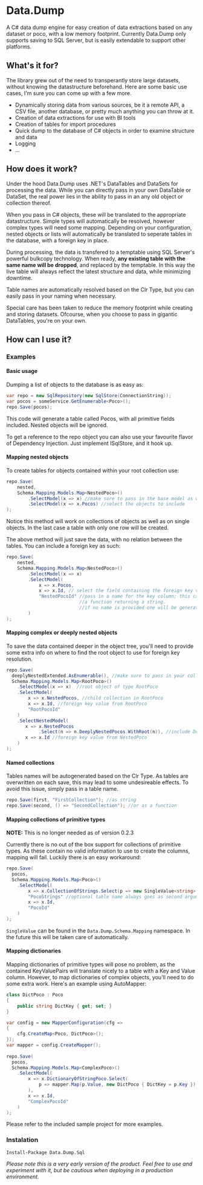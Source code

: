 # Data.Dump
A C# data dump engine for easy creation of data extractions based on any dataset or poco, with a low memory footprint.
Currently Data.Dump only supports saving to SQL Server, but is easily extendable to support other platforms.

## What's it for?
The library grew out of the need to transperantly store large datasets, without knowing the datastructure beforehand. 
Here are some basic use cases, I'm sure you can come up with a few more.

* Dynamically storing data from various sources, be it a remote API, a CSV file, another database, or pretty much anything you can throw at it. 
* Creation of data extractions for use with BI tools
* Creation of tables for import procedures 
* Quick dump to the database of C# objects in order to examine structure and data
* Logging 
* ...

## How does it work?
Under the hood Data.Dump uses .NET's DataTables and DataSets for processing the data. While you can directly pass in your own DataTable or DataSet, the real power lies in the ability to pass in an any old object or collection thereof.

When you pass in C# objects, these will be translated to the appropriate datastructure. Simple types will automatically be resolved, however complex types will need some mapping. Depending on your configuration, nested objects or lists will automatically be translated to seperate tables in the database, with a foreign key in place. 

During processing, the data is transfered to a temptable using SQL Server's powerful bulkcopy technology. When ready, **any existing table with the same name will be dropped**, and replaced by the temptable. In this way the live table will always reflect the latest structure and data, while minimizing downtime. 

Table names are automatically resolved based on the Clr Type, but you can easily pass in your naming when necessary.

Special care has been taken to reduce the memory footprint while creating and storing datasets. Ofcourse, when you choose to pass in gigantic DataTables, you're on your own.

## How can I use it?
### Examples
#### Basic usage
Dumping a list of objects to the database is as easy as:
```c#
var repo = new SqlRepository(new SqlStore(ConnectionString));
var pocos = someService.GetEnumerable<Poco>();
repo.Save(pocos);
```
This code will generate a table called Pocos, with all primitive fields included. Nested objects will be ignored. 


To get a reference to the repo object you can also use your favourite flavor of Dependency Injection. Just implement ISqlStore, and it hook up.

#### Mapping nested objects
To create tables for objects contained within your root collection use:
```c#
repo.Save(
    nested, 
    Schema.Mapping.Models.Map<NestedPoco>()
        .SelectModel(x => x) //make sure to pass in the base model as well, or it won't get saved
        .SelectModel(x => x.Pocos) //select the objects to include
);
```
Notice this method will work on collections of objects as well as on single objects. In the last case a table with only one row will be created.

The above method will just save the data, with no relation between the tables. You can include a foreign key as such:
```c#
repo.Save(
    nested, 
    Schema.Mapping.Models.Map<NestedPoco>()
        .SelectModel(x => x)
        .SelectModel(
            x => x.Pocos,
            x => x.Id, // select the field containing the foreign key value 
            "NestedPocoId" //pass in a name for the key column; this can be a string or 
                           //a function returning a string.
                           //if no name is provided one will be generated;  
        )
);
```

#### Mapping complex or deeply nested objects
To save the data contained deeper in the object tree, you'll need to provide some extra info on where to find the root object to use for foreign key resolution.
```c#
repo.Save(
  deeplyNestedExtended.AsEnumerable(), //make sure to pass in your collections as enumerable 
  Schema.Mapping.Models.Map<RootPoco>()
    .SelectModel(x => x)  //root object of type RootPoco
    .SelectModel(
        x => x.NestedPocos, //child collection in RootPoco
        x => x.Id, //foreign key value from RootPoco
        "RootPocoId"
    )
    .SelectNestedModel(
       x => x.NestedPocos
            .Select(n => n.DeeplyNestedPocos.WithRoot(n)), //include DeeplyNestedPocos with a NestedPoco root
       x => x.Id //foreign key value from NestedPoco
    )
);
```

#### Named collections
Tables names will be autogenerated based on the Clr Type. As tables are overwritten on each save, this may lead to some undesireable effects. To avoid this issue, simply pass in a table name.
```c#
repo.Save(first, "FirstCollection"); //as string
repo.Save(second, () => "SecondCollection"); //or as a function
```

#### Mapping collections of primitive types
**NOTE:** This is no longer needed as of version 0.2.3

Currently there is no out of the box support for collections of primitive types. As these contain no valid information to use to create the columns, mapping will fail. Luckily there is an easy workaround:
```c#
repo.Save(
  pocos,
  Schema.Mapping.Models.Map<Poco>()
    .SelectModel(
        x => x.CollectionOfStrings.Select(p => new SingleValue<string>(p)),
        "PocoStrings" //optional table name always goes as second argument
        x => x.Id, 
        "PocoId"
    )
);
```
```SingleValue``` can be found in the ```Data.Dump.Schema.Mapping``` namespace. In the future this will be taken care of automatically.

#### Mapping dictionaries
Mapping dictionaries of primitive types will pose no problem, as the contained KeyValuePairs will translate nicely to a table with a Key and Value column. However, to map dictionaries of complex objects, you'll need to do some extra work. Here's an example using AutoMapper:
```c#
class DictPoco : Poco
{
    public string DictKey { get; set; }
}

var config = new MapperConfiguration(cfg =>
{
    cfg.CreateMap<Poco, DictPoco>();
});
var mapper = config.CreateMapper();
  
repo.Save(
  pocos,
  Schema.Mapping.Models.Map<ComplexPoco>()
    .SelectModel(
        x => x.DictionaryOfStringPoco.Select(
            p => mapper.Map(p.Value, new DictPoco { DictKey = p.Key })
        ),
        x => x.Id,
        "ComplexPocoId"
    )
);  
```

Please refer to the included sample project for more examples.

### Instalation
```
Install-Package Data.Dump.Sql 
```

*Please note this is a very early version of the product. Feel free to use and experiment with it, but be cautious when deploying in a production environment.*
